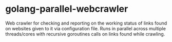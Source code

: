 # golang-parallel-webcrawler
Web crawler for checking and reporting on the working status of links found on websites given to it via configuration file. Runs in parallel across multiple threads/cores with recursive goroutines calls on links found while crawling.
